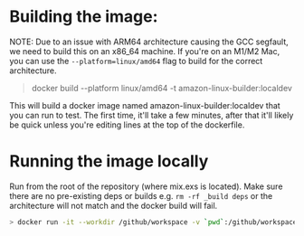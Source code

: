 # Building the image:

NOTE: Due to an issue with ARM64 architecture causing the GCC segfault, we need to build this on an x86_64 machine. If you're on an M1/M2 Mac, you can use the `--platform=linux/amd64` flag to build for the correct architecture.

> docker build --platform linux/amd64 -t amazon-linux-builder:localdev

This will build a docker image named amazon-linux-builder:localdev that you can run to test. The first time, it'll take a few minutes, after that it'll likely be quick unless you're editing lines at the top of the dockerfile.

# Running the image locally

Run from the root of the repository (where mix.exs is located). Make sure there are no pre-existing
deps or builds e.g. `rm -rf _build deps` or the architecture will not match and the docker build
will fail.

```bash
> docker run -it --workdir /github/workspace -v `pwd`:/github/workspace --rm -e GITHUB_ACTIONS=true -e CI=true amazon-linux-builder:localdev "$(git rev-parse --short HEAD)"
```
